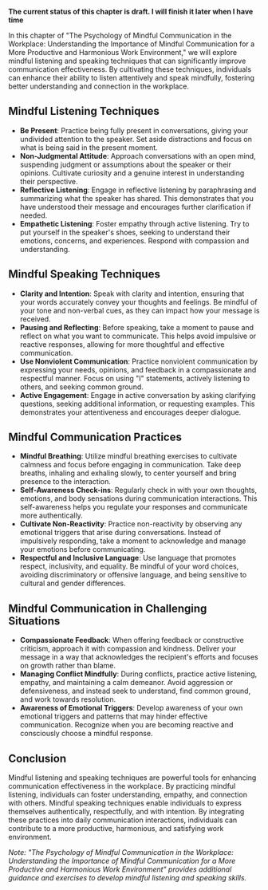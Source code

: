 **The current status of this chapter is draft. I will finish it later when I have time**

In this chapter of "The Psychology of Mindful Communication in the Workplace: Understanding the Importance of Mindful Communication for a More Productive and Harmonious Work Environment," we will explore mindful listening and speaking techniques that can significantly improve communication effectiveness. By cultivating these techniques, individuals can enhance their ability to listen attentively and speak mindfully, fostering better understanding and connection in the workplace.

Mindful Listening Techniques
----------------------------

* **Be Present**: Practice being fully present in conversations, giving your undivided attention to the speaker. Set aside distractions and focus on what is being said in the present moment.
* **Non-Judgmental Attitude**: Approach conversations with an open mind, suspending judgment or assumptions about the speaker or their opinions. Cultivate curiosity and a genuine interest in understanding their perspective.
* **Reflective Listening**: Engage in reflective listening by paraphrasing and summarizing what the speaker has shared. This demonstrates that you have understood their message and encourages further clarification if needed.
* **Empathetic Listening**: Foster empathy through active listening. Try to put yourself in the speaker's shoes, seeking to understand their emotions, concerns, and experiences. Respond with compassion and understanding.

Mindful Speaking Techniques
---------------------------

* **Clarity and Intention**: Speak with clarity and intention, ensuring that your words accurately convey your thoughts and feelings. Be mindful of your tone and non-verbal cues, as they can impact how your message is received.
* **Pausing and Reflecting**: Before speaking, take a moment to pause and reflect on what you want to communicate. This helps avoid impulsive or reactive responses, allowing for more thoughtful and effective communication.
* **Use Nonviolent Communication**: Practice nonviolent communication by expressing your needs, opinions, and feedback in a compassionate and respectful manner. Focus on using "I" statements, actively listening to others, and seeking common ground.
* **Active Engagement**: Engage in active conversation by asking clarifying questions, seeking additional information, or requesting examples. This demonstrates your attentiveness and encourages deeper dialogue.

Mindful Communication Practices
-------------------------------

* **Mindful Breathing**: Utilize mindful breathing exercises to cultivate calmness and focus before engaging in communication. Take deep breaths, inhaling and exhaling slowly, to center yourself and bring presence to the interaction.
* **Self-Awareness Check-ins**: Regularly check in with your own thoughts, emotions, and body sensations during communication interactions. This self-awareness helps you regulate your responses and communicate more authentically.
* **Cultivate Non-Reactivity**: Practice non-reactivity by observing any emotional triggers that arise during conversations. Instead of impulsively responding, take a moment to acknowledge and manage your emotions before communicating.
* **Respectful and Inclusive Language**: Use language that promotes respect, inclusivity, and equality. Be mindful of your word choices, avoiding discriminatory or offensive language, and being sensitive to cultural and gender differences.

Mindful Communication in Challenging Situations
-----------------------------------------------

* **Compassionate Feedback**: When offering feedback or constructive criticism, approach it with compassion and kindness. Deliver your message in a way that acknowledges the recipient's efforts and focuses on growth rather than blame.
* **Managing Conflict Mindfully**: During conflicts, practice active listening, empathy, and maintaining a calm demeanor. Avoid aggression or defensiveness, and instead seek to understand, find common ground, and work towards resolution.
* **Awareness of Emotional Triggers**: Develop awareness of your own emotional triggers and patterns that may hinder effective communication. Recognize when you are becoming reactive and consciously choose a mindful response.

Conclusion
----------

Mindful listening and speaking techniques are powerful tools for enhancing communication effectiveness in the workplace. By practicing mindful listening, individuals can foster understanding, empathy, and connection with others. Mindful speaking techniques enable individuals to express themselves authentically, respectfully, and with intention. By integrating these practices into daily communication interactions, individuals can contribute to a more productive, harmonious, and satisfying work environment.

*Note: "The Psychology of Mindful Communication in the Workplace: Understanding the Importance of Mindful Communication for a More Productive and Harmonious Work Environment" provides additional guidance and exercises to develop mindful listening and speaking skills.*
